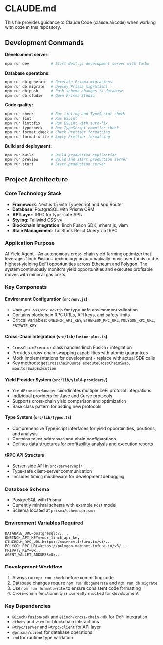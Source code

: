 # CLAUDE.md

This file provides guidance to Claude Code (claude.ai/code) when working with code in this repository.

## Development Commands

**Development server:**
```bash
npm run dev          # Start Next.js development server with Turbo
```

**Database operations:**
```bash
npm run db:generate  # Generate Prisma migrations
npm run db:migrate   # Deploy Prisma migrations
npm run db:push      # Push schema changes to database
npm run db:studio    # Open Prisma Studio
```

**Code quality:**
```bash
npm run check        # Run linting and TypeScript check
npm run lint         # Run ESLint
npm run lint:fix     # Run ESLint with auto-fix
npm run typecheck    # Run TypeScript compiler check
npm run format:check # Check Prettier formatting
npm run format:write # Apply Prettier formatting
```

**Build and deployment:**
```bash
npm run build        # Build production application
npm run preview      # Build and start production server
npm run start        # Start production server
```

## Project Architecture

### Core Technology Stack
- **Framework**: Next.js 15 with TypeScript and App Router
- **Database**: PostgreSQL with Prisma ORM
- **API Layer**: tRPC for type-safe APIs
- **Styling**: Tailwind CSS v4
- **Blockchain Integration**: 1inch Fusion SDK, ethers.js, viem
- **State Management**: TanStack React Query via tRPC

### Application Purpose
AI Yield Agent - An autonomous cross-chain yield farming optimizer that leverages 1inch Fusion+ technology to automatically move user funds to the highest-yielding DeFi opportunities across Ethereum and Polygon. The system continuously monitors yield opportunities and executes profitable moves with minimal gas costs.

### Key Components

#### Environment Configuration (`src/env.js`)
- Uses `@t3-oss/env-nextjs` for type-safe environment validation
- Contains blockchain RPC URLs, API keys, and safety limits
- Critical variables: `ONEINCH_API_KEY`, `ETHEREUM_RPC_URL`, `POLYGON_RPC_URL`, `PRIVATE_KEY`

#### Cross-Chain Integration (`src/lib/fusion-plus.ts`)
- `CrossChainExecutor` class handles 1inch Fusion+ integration
- Provides cross-chain swapping capabilities with atomic guarantees
- Mock implementations for development - replace with actual SDK calls
- Key methods: `getCrossChainQuote`, `executeCrossChainSwap`, `monitorSwapExecution`

#### Yield Provider System (`src/lib/yield-providers/`)
- `YieldProviderManager` coordinates multiple DeFi protocol integrations
- Individual providers for Aave and Curve protocols
- Supports cross-chain yield comparison and optimization
- Base class pattern for adding new protocols

#### Type System (`src/lib/types.ts`)
- Comprehensive TypeScript interfaces for yield opportunities, positions, and analysis
- Contains token addresses and chain configurations
- Defines data structures for profitability analysis and execution reports

#### tRPC API Structure
- Server-side API in `src/server/api/`
- Type-safe client-server communication
- Includes timing middleware for development debugging

### Database Schema
- PostgreSQL with Prisma
- Currently minimal schema with example `Post` model
- Schema located at `prisma/schema.prisma`

### Environment Variables Required
```
DATABASE_URL=postgresql://...
ONEINCH_API_KEY=your_1inch_api_key
ETHEREUM_RPC_URL=https://mainnet.infura.io/v3/...
POLYGON_RPC_URL=https://polygon-mainnet.infura.io/v3/...
PRIVATE_KEY=0x...
AGENT_WALLET_ADDRESS=0x...
```

### Development Workflow
1. Always run `npm run check` before committing code
2. Database changes require `npm run db:generate` and `npm run db:migrate`
3. Use `npm run format:write` to ensure consistent code formatting
4. Cross-chain functionality is currently mocked for development

### Key Dependencies
- `@1inch/fusion-sdk` and `@1inch/cross-chain-sdk` for DeFi integration
- `ethers` and `viem` for blockchain interactions
- `@trpc/server` and `@trpc/client` for API layer
- `@prisma/client` for database operations
- `zod` for runtime type validation